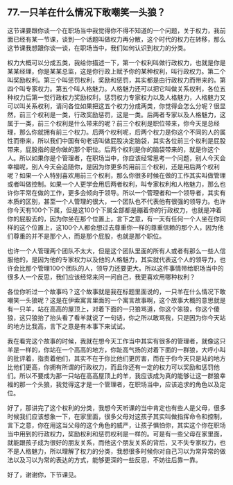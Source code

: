 ## 77.一只羊在什么情况下敢嘲笑一头狼？
这节课要跟你谈一个在职场当中我觉得你不得不知道的一个问题，关于权力，我前面已经有某一节课，谈到一个话题叫做权力再分散，这个时代的权力在转移，那么这节课我想跟你谈一谈，在职场当中，我们如何认识到权力的分类。


权力大概可以分成五类，我给你描述一下，第一个权利叫做行政权力，也就是你是某某经理，你是某某总监，这是你行政上赋予你的某种权利，叫行政权力。第二个叫奖励权利。第三个叫惩罚权利，奖励和惩罚，其实都是由行政权力而带来的。第四个叫专家权力。第五个叫人格魅力。人格魅力还可以把它叫做关系权利，各位五种权力后第一觉行政权力奖励权利，惩罚权力专家权力以及人格魅力，人格魅力又可以叫关系权利，请问各位如果把这五个权力分成两类，你觉得会怎么分呢？很显然，前三个权利是一类，行政奖励惩罚，这是一类。后两者专家以及人格魅力，这属于一类，前三个权利是什么带来的呢？前三个权利是职位带来，你今天是总经理，那么你就拥有前三个权力。后两个权利呢，后两个权力是你这个不同的人的属性而带来，所以我们中国有句老话叫做屁股决定脑袋，其实各位前三个权利是屁股带来，屁股指的是你做的那个职位。后两个权利是你的脑袋带来的，就是你这个人。所以如果你是个管理者，在职场当中，你应该经常思考一个问题，别人今天会幸福呢，别人今天会追随你，是因为你更多的用前三个权利，还是用后两个权利呢？如果一个人特别喜欢用前三个权利，那么你很多时候在做的工作其实叫做管理或者叫做控制。如果一个人更学会用后两者权利，叫专家权利和人格魅力，那么也许你平常在做的工作，更多会倾向于领导。所以一个管理者和一个领导者，其实有本质的区别，甚至一个人管理的很大，一个团队也不代表他有很强的领导力。也许你今天有100个下属，但是这100个下属全部都是蹦着你的行政权力，也就是冲着你的屁股去的，因为你坐在那个位置上，言下之意，有一天有任何一个人坐在你同样的这个位置上，这100个人都会想过去尊重你一样的尊重信赖的那个人，因为他们尊重的并不是那个人，而是那个屁股，也就是那个职位。


也许一个人管理两个团队不太大，但是这个团队里面的所有人或者有那么一些人信服他的，是因为他的专家权力以及他的人格魅力，其实就代表这个人的领导力，也许会比那个管理100个团队的人，领导力还要更大。所以这件事情带给职场当中的很多人一个反思，我们应该经常来问一问自己，我更喜欢用哪种权利？


各位你听过一个故事吗？这个故事就是我在标题里面说的，一只羊在什么情况下敢嘲笑一头狼呢？这是在伊索寓言里面的一个寓言故事啊，这个故事大概的意思就是有一只羊，站在高高的屋顶上，对着下面的一只狼骂道，你这个笨狼，你这个傻狼，这只狼抬了抬头看了看羊就说了一句话，你之所以敢骂我，只是因为你今天站的地方比我高，言下之意是有本事下来试试。


我在看完这个故事的时候，我就在想今天工作当中其实有很多的管理者，就像这只羊是一样的，你站在一个高高的地方，你趾高气扬的对着下面的一群狼，大呼小叫的批评着，指责着他们，其实不在于你比他们更厉害，而在于你今天只是站的地方比他们更高，你拥有所谓的行政权力，而且你还有一定的权力可以奖励和惩罚他们。所以不要成为那一只站在高高屋顶上的羊，我应该成为真的能够让这一群狼幸福的那一个头狼，我觉得这才是一个管理者，在职场当中，应该追求的角色以及定位。


好了，那讲完了这个权利的分类，我想今天听课的当中肯定也有些人是父母，很多时候我们应该想象一下，在家里面，很多父母对这孩子其实叫做指挥命令和控制，言下之意，你在用这当父母的这个角色的威严，让孩子惧怕你，其实这个你在职场当中用到的行政权力，奖励权利和惩罚权利是一样的。可是有一些父母在家里面，就能跟孩子成为很好的朋友关系，而他这个朋友关系的背后，又不失专家权力，也不是人格魅力，所以理解了权力的分类，我想很多时候你对自己习以为常异常的做法以及习以为常的表达的方式，能够更深的一些反思，不妨往后靠一靠。


好了，谢谢你，下节课见。

